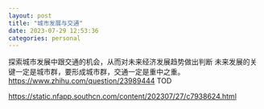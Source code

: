 ```yaml
---
layout: post
title: "城市发展与交通"
date: 2023-07-29 12:53:36
categories: personal
---
```

探索城市发展中跟交通的机会，从而对未来经济发展趋势做出判断
未来发展的关键一定是城市群，要形成城市群，交通一定是重中之重。
https://www.zhihu.com/question/23989444
TOD

https://static.nfapp.southcn.com/content/202307/27/c7938624.html